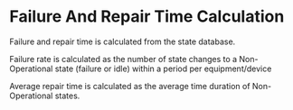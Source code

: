 # Failure And Repair Time Calculation

Failure and repair time is calculated from the state database.

Failure rate is calculated as the number of state changes to a Non-Operational state (failure or idle) within a period per equipment/device

Average repair time is calculated as the average time duration of Non-Operational states.